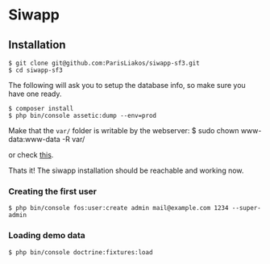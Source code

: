 Siwapp
======

## Installation

    $ git clone git@github.com:ParisLiakos/siwapp-sf3.git
    $ cd siwapp-sf3

The following will ask you to setup the database info, so make sure you have one ready.

    $ composer install
    $ php bin/console assetic:dump --env=prod

Make that the `var/` folder is writable by the webserver:
    $ sudo chown www-data:www-data -R var/

or check [this](https://symfony.com/doc/current/book/installation.html#book-installation-permissions).

Thats it!
The siwapp installation should be reachable and working now.

### Creating the first user
    $ php bin/console fos:user:create admin mail@example.com 1234 --super-admin

### Loading demo data
    $ php bin/console doctrine:fixtures:load
